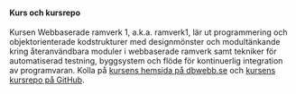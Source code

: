 #### Kurs och kursrepo

Kursen Webbaserade ramverk 1, a.k.a. ramverk1, lär ut programmering och objektorienterade kodstrukturer med designmönster och modultänkande kring återanvändbara moduler i webbaserade ramverk samt tekniker för automatiserad testning, byggsystem och flöde för kontinuerlig integration av programvaran. Kolla på [kursens hemsida på dbwebb.se](https://dbwebb.se/kurser/ramverk1-v2) och [kursens kursrepo på GitHub](https://github.com/dbwebb-se/ramverk1).
